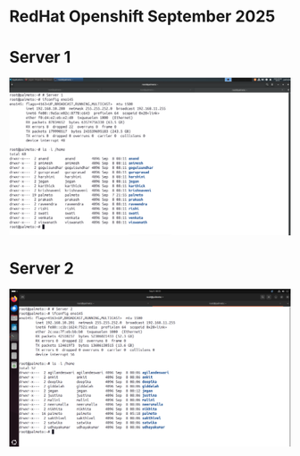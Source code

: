 # RedHat Openshift September 2025

# Server 1
![Server1](server1.png)

# Server 2
![Server2](server2.png)
